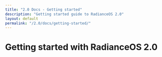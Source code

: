 ```yaml
---
title: "2.0 Docs - Getting started"
description: "Getting started guide to RadianceOS 2.0"
layout: default
permalink: "/2.0/docs/getting-started/"
---
```


# Getting started with RadianceOS 2.0
